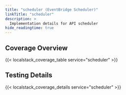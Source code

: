 ```yaml
---
title: "scheduler (EventBridge Scheduler)"
linkTitle: "scheduler"
description: >
  Implementation details for API scheduler
hide_readingtime: true
---
```


## Coverage Overview
{{< localstack_coverage_table service="scheduler" >}}

## Testing Details
{{< localstack_coverage_details service="scheduler" >}}
